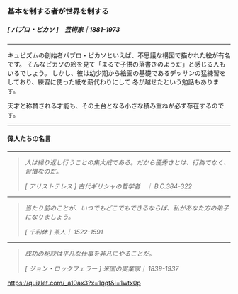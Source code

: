 ### 基本を制する者が世界を制する

##### [ パブロ・ピカソ ]　芸術家｜1881-1973

---

キュビズムの創始者パブロ・ピカソといえば、不思議な構図で描かれた絵が有名です。
そんなピカソの絵を見て「まるで子供の落書きのようだ」と感じる人もいるでしょう。
しかし、彼は幼少期から絵画の基礎であるデッサンの猛練習をしており、練習に使った紙を薪代わりにして
冬が越せたという勉話もあります。

天才と称賛される才能も、その土台となる小さな積み重ねが必ず存在するのです。

---

#### 偉人たちの名言

---

> *人は繰り返し行うことの集大成である。だから優秀さとは、行為でなく、習慣なのだ。*
>
> *[ アリストテレス ] 古代ギリシャの哲学者　｜ B.C.384-322*

---

> *当たり前のことが、いつでもどこでもできるならば、私があなた方の弟子になりましょう。*
> 
> *[ 千利休 ] 茶人｜ 1522-1591*

---

> *成功の秘訣は平凡な仕事を非凡にやることだ。*
> 
> *[ ジョン・ロックフェラー ] 米国の実業家｜ 1839-1937*

https://quizlet.com/_a10ax3?x=1qqt&i=1wtx0p
